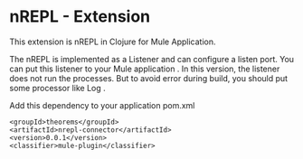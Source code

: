 # nREPL - Extension

This extension is nREPL in Clojure for Mule Application.

The nREPL is implemented as a Listener and can configure a listen port.
You can put this listener to your Mule application .
In this version, the listener does not run the processes. 
But to avoid error during build, you should put some processor like Log .

Add this dependency to your application pom.xml

```
<groupId>theorems</groupId>
<artifactId>nrepl-connector</artifactId>
<version>0.0.1</version>
<classifier>mule-plugin</classifier>
```
